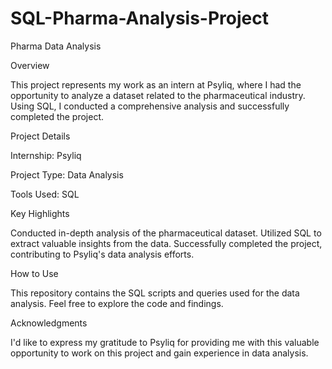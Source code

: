 # SQL-Pharma-Analysis-Project

Pharma Data Analysis

Overview

This project represents my work as an intern at Psyliq, where I had the opportunity to analyze a dataset related to the pharmaceutical industry. Using SQL, I conducted a comprehensive analysis and successfully completed the project.

Project Details

Internship: Psyliq

Project Type: Data Analysis

Tools Used: SQL

Key Highlights

Conducted in-depth analysis of the pharmaceutical dataset. Utilized SQL to extract valuable insights from the data. Successfully completed the project, contributing to Psyliq's data analysis efforts.

How to Use

This repository contains the SQL scripts and queries used for the data analysis. Feel free to explore the code and findings.

Acknowledgments

I'd like to express my gratitude to Psyliq for providing me with this valuable opportunity to work on this project and gain experience in data analysis.
